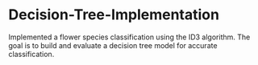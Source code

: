 # Decision-Tree-Implementation
Implemented a flower species classification using the ID3 algorithm. The goal is to build and evaluate a decision tree model for accurate classification.
